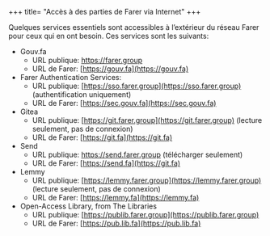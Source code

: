 +++
title= "Accès à des parties de Farer via Internet"
+++

Quelques services essentiels sont accessibles à l’extérieur du réseau Farer pour ceux qui en ont besoin. Ces services sont les suivants:

- Gouv.fa
  - URL publique: https://farer.group
  - URL de Farer:  [https://gouv.fa](https://gouv.fa)
- Farer Authentication Services:
  - URL publique: [https://sso.farer.group](https://sso.farer.group) (authentification uniquement)
  - URL de Farer:  [https://sec.gouv.fa](https://sec.gouv.fa)
- Gitea
  - URL publique: [https://git.farer.group](https://git.farer.group) (lecture seulement, pas de connexion)
  - URL de Farer:  [https://git.fa](https://git.fa)
- Send
  - URL publique: https://send.farer.group (télécharger seulement)
  - URL de Farer:  [https://send.fa](https://git.fa)
- Lemmy
  - URL publique: [https://lemmy.farer.group](https://lemmy.farer.group) (lecture seulement, pas de connexion)
  - URL de Farer:  [https://lemmy.fa](https://lemmy.fa)
- Open-Access Library, from The Libraries
  - URL publique: [https://publib.farer.group](https://publib.farer.group)
  - URL de Farer:  [https://pub.lib.fa](https://pub.lib.fa)
